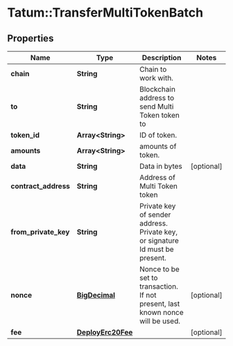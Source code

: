 # Tatum::TransferMultiTokenBatch

## Properties
Name | Type | Description | Notes
------------ | ------------- | ------------- | -------------
**chain** | **String** | Chain to work with. | 
**to** | **String** | Blockchain address to send Multi Token token to | 
**token_id** | **Array&lt;String&gt;** | ID of token. | 
**amounts** | **Array&lt;String&gt;** | amounts of token. | 
**data** | **String** | Data in bytes | [optional] 
**contract_address** | **String** | Address of Multi Token token | 
**from_private_key** | **String** | Private key of sender address. Private key, or signature Id must be present. | 
**nonce** | [**BigDecimal**](BigDecimal.md) | Nonce to be set to transaction. If not present, last known nonce will be used. | [optional] 
**fee** | [**DeployErc20Fee**](DeployErc20Fee.md) |  | [optional] 

